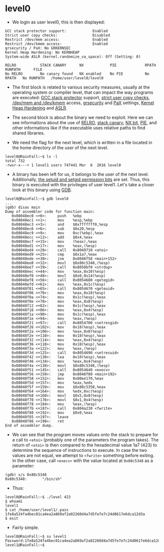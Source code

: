 # level0

- We login as user level0, this is then displayed:
```
GCC stack protector support:            Enabled
Strict user copy checks:                Disabled
Restrict /dev/mem access:               Enabled
Restrict /dev/kmem access:              Enabled
grsecurity / PaX: No GRKERNSEC
Kernel Heap Hardening: No KERNHEAP
System-wide ASLR (kernel.randomize_va_space): Off (Setting: 0)
```

```
RELRO           STACK CANARY      NX            PIE             RPATH      RUNPATH      FILE
No RELRO        No canary found   NX enabled    No PIE          No RPATH   No RUNPATH   /home/user/level0/level0
```

- The first block is related to various security measures, usually at the operating system or compiler level, that can impact the way programs are executed: [GCC stack protector](https://lwn.net/Articles/584225/) support, [strict user copy checks](https://cateee.net/lkddb/web-lkddb/DEBUG_STRICT_USER_COPY_CHECKS.html), [/dev/mem and /dev/kmem](https://man7.org/linux/man-pages/man4/mem.4.html) access, [grsecurity](https://fr.wikipedia.org/wiki/Grsecurity) and [PaX](https://fr.wikipedia.org/wiki/PaX) settings, [Kernel Heap Hardening](https://www.timesys.com/security/securing-your-linux-configuration-kernel-hardening/) and [ASLR](https://en.wikipedia.org/wiki/Address_space_layout_randomization).


- The second block is about the binary we need to exploit. Here we can see informations about the use of [RELRO](https://www.redhat.com/fr/blog/hardening-elf-binaries-using-relocation-read-only-relro), [stack canary](https://en.wikipedia.org/wiki/Stack_buffer_overflow#Stack_canaries), [NX bit](https://en.wikipedia.org/wiki/NX_bit), [PIE](https://en.wikipedia.org/wiki/Position-independent_code), and other informations like if the executable uses relative paths to find shared libraries.


- We need the flag for the next level, which is written in a file located in the home directory of the user of the next level.
```
level0@RainFall:~$ ls -l
total 732
-rwsr-x---+ 1 level1 users 747441 Mar  6  2016 level0
```


- A binary has been left for us, it belongs to the user of the next level. Additionally, [the setuid and setgid permission bits](https://en.wikipedia.org/wiki/Setuid) are set.
Thus, this binary is executed with the privileges of user level1.
Let's take a closer look at this binary using [GDB](https://en.wikipedia.org/wiki/GNU_Debugger).
```
level0@RainFall:~$ gdb level0
...
(gdb) disas main
Dump of assembler code for function main:
   0x08048ec0 <+0>:     push   %ebp
   0x08048ec1 <+1>:     mov    %esp,%ebp
   0x08048ec3 <+3>:     and    $0xfffffff0,%esp
   0x08048ec6 <+6>:     sub    $0x20,%esp
   0x08048ec9 <+9>:     mov    0xc(%ebp),%eax
   0x08048ecc <+12>:    add    $0x4,%eax
   0x08048ecf <+15>:    mov    (%eax),%eax
   0x08048ed1 <+17>:    mov    %eax,(%esp)
   0x08048ed4 <+20>:    call   0x8049710 <atoi>
   0x08048ed9 <+25>:    cmp    $0x1a7,%eax
   0x08048ede <+30>:    jne    0x8048f58 <main+152>
   0x08048ee0 <+32>:    movl   $0x80c5348,(%esp)
   0x08048ee7 <+39>:    call   0x8050bf0 <strdup>
   0x08048eec <+44>:    mov    %eax,0x10(%esp)
   0x08048ef0 <+48>:    movl   $0x0,0x14(%esp)
   0x08048ef8 <+56>:    call   0x8054680 <getegid>
   0x08048efd <+61>:    mov    %eax,0x1c(%esp)
   0x08048f01 <+65>:    call   0x8054670 <geteuid>
   0x08048f06 <+70>:    mov    %eax,0x18(%esp)
   0x08048f0a <+74>:    mov    0x1c(%esp),%eax
   0x08048f0e <+78>:    mov    %eax,0x8(%esp)
   0x08048f12 <+82>:    mov    0x1c(%esp),%eax
   0x08048f16 <+86>:    mov    %eax,0x4(%esp)
   0x08048f1a <+90>:    mov    0x1c(%esp),%eax
   0x08048f1e <+94>:    mov    %eax,(%esp)
   0x08048f21 <+97>:    call   0x8054700 <setresgid>
   0x08048f26 <+102>:   mov    0x18(%esp),%eax
   0x08048f2a <+106>:   mov    %eax,0x8(%esp)
   0x08048f2e <+110>:   mov    0x18(%esp),%eax
   0x08048f32 <+114>:   mov    %eax,0x4(%esp)
   0x08048f36 <+118>:   mov    0x18(%esp),%eax
   0x08048f3a <+122>:   mov    %eax,(%esp)
   0x08048f3d <+125>:   call   0x8054690 <setresuid>
   0x08048f42 <+130>:   lea    0x10(%esp),%eax
   0x08048f46 <+134>:   mov    %eax,0x4(%esp)
   0x08048f4a <+138>:   movl   $0x80c5348,(%esp)
   0x08048f51 <+145>:   call   0x8054640 <execv>
   0x08048f56 <+150>:   jmp    0x8048f80 <main+192>
   0x08048f58 <+152>:   mov    0x80ee170,%eax
   0x08048f5d <+157>:   mov    %eax,%edx
   0x08048f5f <+159>:   mov    $0x80c5350,%eax
   0x08048f64 <+164>:   mov    %edx,0xc(%esp)
   0x08048f68 <+168>:   movl   $0x5,0x8(%esp)
   0x08048f70 <+176>:   movl   $0x1,0x4(%esp)
   0x08048f78 <+184>:   mov    %eax,(%esp)
   0x08048f7b <+187>:   call   0x804a230 <fwrite>
   0x08048f80 <+192>:   mov    $0x0,%eax
   0x08048f85 <+197>:   leave
   0x08048f86 <+198>:   ret
End of assembler dump.
```


- We can see that the program moves values onto the stack to prepare for a call to `<atoi>` (probably one of the parameters the program takes). The return of `<atoi>` is then compared to the hexadecimal value 1a7 (423) to determine the sequence of instructions to execute. In case the two values are not equal, we attempt to `<fwrite>` something before exiting.
In the other case, call `<execv>` with the value located at `0x80c5348` as a parameter:
```
(gdb) x/s 0x80c5348
0x80c5348:       "/bin/sh"
```


- Thus:
```
level0@RainFall:~$ ./level 423
$ whoami
level1
$ cat /home/user/level1/.pass
1fe8a524fa4bec01ca4ea2a869af2a02260d4a7d5fe7e7c24d8617e6dca12d3a
$ exit
```


- Fairly simple.
```
level0@RainFall:~$ su level1
Password:1fe8a524fa4bec01ca4ea2a869af2a02260d4a7d5fe7e7c24d8617e6dca12d3a
level1@RainFall:~$
```

